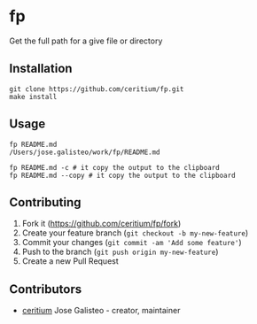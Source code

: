 # fp

Get the full path for a give file or directory

## Installation

```
git clone https://github.com/ceritium/fp.git
make install
```

## Usage

```
fp README.md
/Users/jose.galisteo/work/fp/README.md

fp README.md -c # it copy the output to the clipboard
fp README.md --copy # it copy the output to the clipboard
```


## Contributing

1. Fork it (<https://github.com/ceritium/fp/fork>)
2. Create your feature branch (`git checkout -b my-new-feature`)
3. Commit your changes (`git commit -am 'Add some feature'`)
4. Push to the branch (`git push origin my-new-feature`)
5. Create a new Pull Request

## Contributors

- [ceritium](https://github.com/ceritium) Jose Galisteo - creator, maintainer
